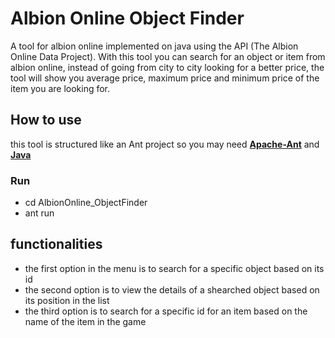 # Albion Online Object Finder
A tool for albion online implemented on java using the API (The Albion Online Data Project). With this tool you can search for an object or item from albion online, instead of going from city to city looking for a better price, the tool will show you average price, maximum price and minimum price of the item you are looking for.

## How to use
this tool is structured like an Ant project so you may need [**Apache-Ant**](https://ant.apache.org/bindownload.cgi) and [**Java**](https://www.java.com/en/)

### Run
  - cd AlbionOnline_ObjectFinder
  - ant run

## functionalities
- the first option in the menu is to search for a specific object based on its id
- the second option is to view the details of a shearched object based on its position in the list
- the third option is to search for a specific id for an item based on the name of the item in the game
